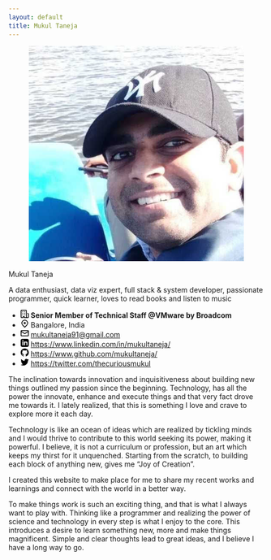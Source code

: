 ```yaml
---
layout: default
title: Mukul Taneja
---
```

<div class="page-content-wrapper">
    <div class="container">
        <div class="row intro">
            <div class="col-4">
                <div>
                    <figure class="figure h-75 w-75 mt-5">
                        <img src="static/images/1567535066215.jpg" alt="mukul taneja" class="me img-responsive w-100 h-100"/>
                    </figure>
                </div>
            </div>
            <div class="col-8">
                <div class="mt-5">
                    <div class="w-100">
                        <p class="name">Mukul Taneja</p>
                    </div>
                    <div>
                        <p>A data enthusiast, data viz expert, full stack & system developer, passionate programmer, quick learner, loves to read books and listen to music</p>
                    </div>
                    <div class="mt-2 pt-2">
                        <ul class="list-group">
                            <li aria-label="Org: VMware">
                                <svg class="octicon octicon-location" viewBox="0 0 16 16" version="1.1" width="16" height="16" aria-hidden="true"><path fill-rule="evenodd" d="M1.5 14.25c0 .138.112.25.25.25H4v-1.25a.75.75 0 01.75-.75h2.5a.75.75 0 01.75.75v1.25h2.25a.25.25 0 00.25-.25V1.75a.25.25 0 00-.25-.25h-8.5a.25.25 0 00-.25.25v12.5zM1.75 16A1.75 1.75 0 010 14.25V1.75C0 .784.784 0 1.75 0h8.5C11.216 0 12 .784 12 1.75v12.5c0 .085-.006.168-.018.25h2.268a.25.25 0 00.25-.25V8.285a.25.25 0 00-.111-.208l-1.055-.703a.75.75 0 11.832-1.248l1.055.703c.487.325.779.871.779 1.456v5.965A1.75 1.75 0 0114.25 16h-3.5a.75.75 0 01-.197-.026c-.099.017-.2.026-.303.026h-3a.75.75 0 01-.75-.75V14h-1v1.25a.75.75 0 01-.75.75h-3zM3 3.75A.75.75 0 013.75 3h.5a.75.75 0 010 1.5h-.5A.75.75 0 013 3.75zM3.75 6a.75.75 0 000 1.5h.5a.75.75 0 000-1.5h-.5zM3 9.75A.75.75 0 013.75 9h.5a.75.75 0 010 1.5h-.5A.75.75 0 013 9.75zM7.75 9a.75.75 0 000 1.5h.5a.75.75 0 000-1.5h-.5zM7 6.75A.75.75 0 017.75 6h.5a.75.75 0 010 1.5h-.5A.75.75 0 017 6.75zM7.75 3a.75.75 0 000 1.5h.5a.75.75 0 000-1.5h-.5z"></path></svg>
                                <span><b>Senior Member of Technical Staff @VMware by Broadcom</b></span>
                            </li>
                            <li aria-label="Location: Bangalore">
                                <svg class="octicon octicon-location" viewBox="0 0 16 16" version="1.1" width="16" height="16" aria-hidden="true"><path fill-rule="evenodd" d="M11.536 3.464a5 5 0 010 7.072L8 14.07l-3.536-3.535a5 5 0 117.072-7.072v.001zm1.06 8.132a6.5 6.5 0 10-9.192 0l3.535 3.536a1.5 1.5 0 002.122 0l3.535-3.536zM8 9a2 2 0 100-4 2 2 0 000 4z"></path></svg>
                                <span>Bangalore, India</span>
                            </li>
                            <li aria-label="Email: mukultaneja91@gmail.com">
                                <svg class="octicon octicon-mail" viewBox="0 0 16 16" version="1.1" width="16" height="16" aria-hidden="true"><path fill-rule="evenodd" d="M1.75 2A1.75 1.75 0 000 3.75v.736a.75.75 0 000 .027v7.737C0 13.216.784 14 1.75 14h12.5A1.75 1.75 0 0016 12.25v-8.5A1.75 1.75 0 0014.25 2H1.75zM14.5 4.07v-.32a.25.25 0 00-.25-.25H1.75a.25.25 0 00-.25.25v.32L8 7.88l6.5-3.81zm-13 1.74v6.441c0 .138.112.25.25.25h12.5a.25.25 0 00.25-.25V5.809L8.38 9.397a.75.75 0 01-.76 0L1.5 5.809z"></path></svg>
                                <a href="mailto:mukultaneja91@gmail.com">mukultaneja91@gmail.com</a>
                            </li>
                            <li aria-label="linkedin: https://www.linkedin.com/in/mukultaneja/">
                                <svg viewBox="0 0 24 24" version="1.1" width="16" height="16" aria-hidden="true"><path d="M19 0h-14c-2.761 0-5 2.239-5 5v14c0 2.761 2.239 5 5 5h14c2.762 0 5-2.239 5-5v-14c0-2.761-2.238-5-5-5zm-11 19h-3v-11h3v11zm-1.5-12.268c-.966 0-1.75-.79-1.75-1.764s.784-1.764 1.75-1.764 1.75.79 1.75 1.764-.783 1.764-1.75 1.764zm13.5 12.268h-3v-5.604c0-3.368-4-3.113-4 0v5.604h-3v-11h3v1.765c1.396-2.586 7-2.777 7 2.476v6.759z"/></svg>
                                <a href="https://www.linkedin.com/in/mukultaneja/" target="_blank">https://www.linkedin.com/in/mukultaneja/</a>
                            </li>
                            <li aria-label="github: https://www.github.com/mukultaneja/">
                                <svg xmlns="http://www.w3.org/2000/svg" width="16" height="16" viewBox="0 0 24 24"><path d="M12 0c-6.626 0-12 5.373-12 12 0 5.302 3.438 9.8 8.207 11.387.599.111.793-.261.793-.577v-2.234c-3.338.726-4.033-1.416-4.033-1.416-.546-1.387-1.333-1.756-1.333-1.756-1.089-.745.083-.729.083-.729 1.205.084 1.839 1.237 1.839 1.237 1.07 1.834 2.807 1.304 3.492.997.107-.775.418-1.305.762-1.604-2.665-.305-5.467-1.334-5.467-5.931 0-1.311.469-2.381 1.236-3.221-.124-.303-.535-1.524.117-3.176 0 0 1.008-.322 3.301 1.23.957-.266 1.983-.399 3.003-.404 1.02.005 2.047.138 3.006.404 2.291-1.552 3.297-1.23 3.297-1.23.653 1.653.242 2.874.118 3.176.77.84 1.235 1.911 1.235 3.221 0 4.609-2.807 5.624-5.479 5.921.43.372.823 1.102.823 2.222v3.293c0 .319.192.694.801.576 4.765-1.589 8.199-6.086 8.199-11.386 0-6.627-5.373-12-12-12z"/></svg>
                                <a href="https://www.github.com/mukultaneja/" target="_blank">https://www.github.com/mukultaneja/</a>
                            </li>
                            <!--li aria-label="facebook: https://www.facebook.com/techymac">
                                <svg class="octicon octicon-mail" viewBox="0 0 24 24" version="1.1" width="16" height="16" aria-hidden="true"><path d="M22.675 0h-21.35c-.732 0-1.325.593-1.325 1.325v21.351c0 .731.593 1.324 1.325 1.324h11.495v-9.294h-3.128v-3.622h3.128v-2.671c0-3.1 1.893-4.788 4.659-4.788 1.325 0 2.463.099 2.795.143v3.24l-1.918.001c-1.504 0-1.795.715-1.795 1.763v2.313h3.587l-.467 3.622h-3.12v9.293h6.116c.73 0 1.323-.593 1.323-1.325v-21.35c0-.732-.593-1.325-1.325-1.325z"/></svg>
                                <a href="https://www.facebook.com/techymac" target="_blank">https://www.facebook.com/techymac
                                </a>
                            </li-->
                            <li aria-label="twitter: https://twitter.com/thecuriousmukul">
                                <svg class="octicon octicon-mail" viewBox="0 0 24 24" version="1.1" width="16" height="16" aria-hidden="true"><path d="M24 4.557c-.883.392-1.832.656-2.828.775 1.017-.609 1.798-1.574 2.165-2.724-.951.564-2.005.974-3.127 1.195-.897-.957-2.178-1.555-3.594-1.555-3.179 0-5.515 2.966-4.797 6.045-4.091-.205-7.719-2.165-10.148-5.144-1.29 2.213-.669 5.108 1.523 6.574-.806-.026-1.566-.247-2.229-.616-.054 2.281 1.581 4.415 3.949 4.89-.693.188-1.452.232-2.224.084.626 1.956 2.444 3.379 4.6 3.419-2.07 1.623-4.678 2.348-7.29 2.04 2.179 1.397 4.768 2.212 7.548 2.212 9.142 0 14.307-7.721 13.995-14.646.962-.695 1.797-1.562 2.457-2.549z"/></svg>
                                <a href="https://twitter.com/thecuriousmukul" target="_blank">https://twitter.com/thecuriousmukul</a>
                            </li>
                        </ul>
                    </div>
                </div>
            </div>
        </div>
        <div class="row content">
            <div class="col-12">
                <div class="pl-5 mt-5">
                    <p>
                        The inclination towards innovation and inquisitiveness about building new things outlined my passion since the beginning. Technology, has all the power the innovate, enhance and execute things and that very fact drove me towards it. I lately realized, that this is something I love and crave to explore more it each day.
                    </p>
                    <p>
                        Technology is like an ocean of ideas which are realized by tickling minds and I would thrive to contribute to this world seeking its power, making it powerful. I believe, it is not a curriculum or profession, but an art which keeps my thirst for it unquenched. Starting from the scratch, to building each block of anything new, gives me “Joy of Creation”.
                    </p>
                    <p>
                        I created this website to make place for me to share my recent works and learnings and connect with the world in a better way.
                    </p>
                    <p>
                        To make things work is such an exciting thing, and that is what I always want to play with. Thinking like a programmer and realizing the power of science and technology in every step is what I enjoy to the core. This introduces a desire to learn something new, more and make things magnificent. Simple and clear thoughts lead to great ideas, and I believe I have a long way to go.
                    </p>
                </div>
            </div>
        </div>
    </div>
</div>